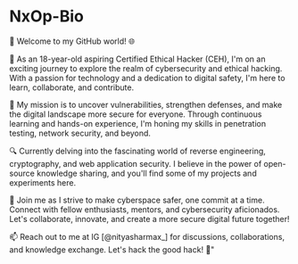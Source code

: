 # NxOp-Bio
👋 Welcome to my GitHub world! 🌐 

🔐 As an 18-year-old aspiring Certified Ethical Hacker (CEH), I'm on an exciting journey to explore the realm of cybersecurity and ethical hacking. With a passion for technology and a dedication to digital safety, I'm here to learn, collaborate, and contribute.

🌟 My mission is to uncover vulnerabilities, strengthen defenses, and make the digital landscape more secure for everyone. Through continuous learning and hands-on experience, I'm honing my skills in penetration testing, network security, and beyond.

🔍 Currently delving into the fascinating world of reverse engineering, cryptography, and web application security. I believe in the power of open-source knowledge sharing, and you'll find some of my projects and experiments here.

🚀 Join me as I strive to make cyberspace safer, one commit at a time. Connect with fellow enthusiasts, mentors, and cybersecurity aficionados. Let's collaborate, innovate, and create a more secure digital future together!

📫 Reach out to me at IG [@nityasharmax_] for discussions, collaborations, and knowledge exchange. Let's hack the good hack! 🤝"


